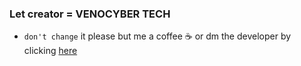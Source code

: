 ### Let creator = VENOCYBER TECH
* `don't change` it please but me a coffee ☕ or dm the developer by clicking [here](https://wa.me/message/MZ7PT2QZ3TNSC1)
